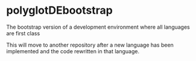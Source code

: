 polyglotDEbootstrap
===================

The bootstrap version of a development environment where all languages are first class

This will move to another repository after a new language has been implemented and the code rewritten in that language.
